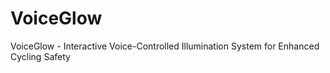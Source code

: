 # VoiceGlow
VoiceGlow - Interactive Voice-Controlled Illumination System for Enhanced Cycling Safety
